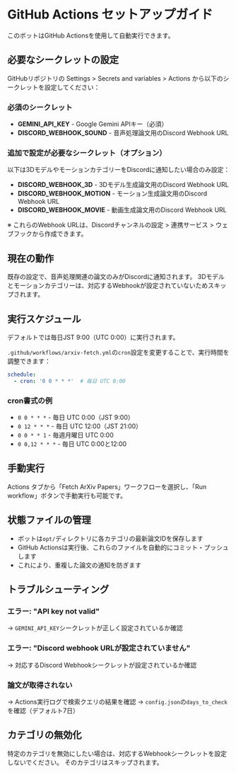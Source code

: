 # GitHub Actions セットアップガイド

このボットはGitHub Actionsを使用して自動実行できます。

## 必要なシークレットの設定

GitHubリポジトリの Settings > Secrets and variables > Actions から以下のシークレットを設定してください：

### 必須のシークレット
- **GEMINI_API_KEY** - Google Gemini APIキー（必須）
- **DISCORD_WEBHOOK_SOUND** - 音声処理論文用のDiscord Webhook URL

### 追加で設定が必要なシークレット（オプション）
以下は3DモデルやモーションカテゴリーをDiscordに通知したい場合のみ設定：

- **DISCORD_WEBHOOK_3D** - 3Dモデル生成論文用のDiscord Webhook URL
- **DISCORD_WEBHOOK_MOTION** - モーション生成論文用のDiscord Webhook URL
- **DISCORD_WEBHOOK_MOVIE** - 動画生成論文用のDiscord Webhook URL

※ これらのWebhook URLは、Discordチャンネルの設定 > 連携サービス > ウェブフックから作成できます。

## 現在の動作
既存の設定で、音声処理関連の論文のみがDiscordに通知されます。
3Dモデルとモーションカテゴリーは、対応するWebhookが設定されていないためスキップされます。

## 実行スケジュール

デフォルトでは毎日JST 9:00（UTC 0:00）に実行されます。

`.github/workflows/arxiv-fetch.yml`の`cron`設定を変更することで、実行時間を調整できます：

```yaml
schedule:
  - cron: '0 0 * * *'  # 毎日 UTC 0:00
```

### cron書式の例
- `0 0 * * *` - 毎日 UTC 0:00（JST 9:00）
- `0 12 * * *` - 毎日 UTC 12:00（JST 21:00）
- `0 0 * * 1` - 毎週月曜日 UTC 0:00
- `0 0,12 * * *` - 毎日 UTC 0:00と12:00

## 手動実行

Actions タブから「Fetch ArXiv Papers」ワークフローを選択し、「Run workflow」ボタンで手動実行も可能です。

## 状態ファイルの管理

- ボットは`opt/`ディレクトリに各カテゴリの最新論文IDを保存します
- GitHub Actionsは実行後、これらのファイルを自動的にコミット・プッシュします
- これにより、重複した論文の通知を防ぎます

## トラブルシューティング

### エラー: "API key not valid"
→ `GEMINI_API_KEY`シークレットが正しく設定されているか確認

### エラー: "Discord webhook URLが設定されていません"
→ 対応するDiscord Webhookシークレットが設定されているか確認

### 論文が取得されない
→ Actions実行ログで検索クエリの結果を確認
→ `config.json`の`days_to_check`を確認（デフォルト7日）

## カテゴリの無効化

特定のカテゴリを無効にしたい場合は、対応するWebhookシークレットを設定しないでください。
そのカテゴリはスキップされます。